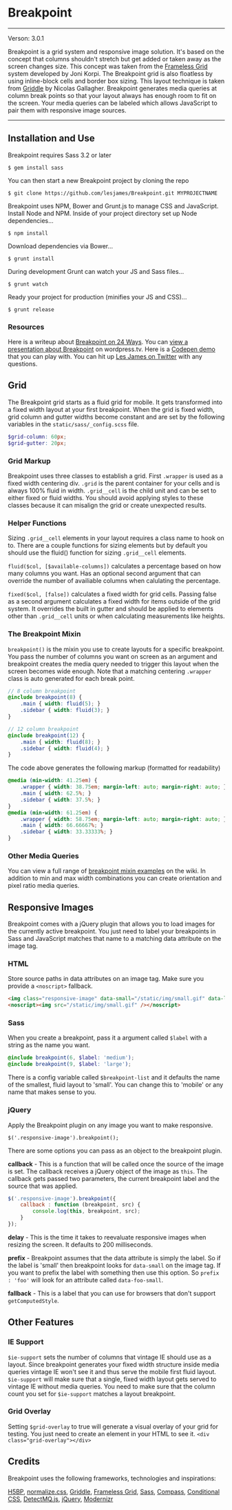 # Breakpoint

***

Verson: 3.0.1

Breakpoint is a grid system and responsive image solution. It's based on the concept that columns shouldn't
stretch but get added or taken away as the screen changes size. This concept
was taken from the [Frameless Grid](http://framelessgrid.com/) system developed by Joni Korpi.
The Breakpoint grid is also floatless by using inline-block cells and border box sizing. This
layout technique is taken from [Griddle](https://github.com/necolas/griddle) by Nicolas Gallagher.
Breakpoint generates media queries at column break points so that your layout always has enough
room to fit on the screen. Your media queries can be labeled which allows JavaScript to pair them
with responsive image sources.

***

## Installation and Use

Breakpoint requires Sass 3.2 or later

`$ gem install sass`

You can then start a new Breakpoint project by cloning the repo

`$ git clone https://github.com/lesjames/Breakpoint.git MYPROJECTNAME`

Breakpoint uses NPM, Bower and Grunt.js to manage CSS and JavaScript. Install Node and NPM. Inside of your project directory set up Node dependencies...

`$ npm install`

Download dependencies via Bower...

`$ grunt install`

During development Grunt can watch your JS and Sass files...

`$ grunt watch`

Ready your project for production (minifies your JS and CSS)...

`$ grunt release`

### Resources

Here is a writeup about [Breakpoint on 24 Ways](http://24ways.org/2012/redesigning-the-media-query/).
You can [view a presentation about Breakpoint](http://wordpress.tv/2012/12/18/les-james-responsive-design-with-the-breakpoint-framework/) on wordpress.tv.
Here is a [Codepen demo](http://codepen.io/lesjames/pen/ixjsc) that you can play with.
You can hit up [Les James on Twitter](https://twitter.com/lesjames) with any questions.

## Grid

The Breakpoint grid starts as a fluid grid for mobile. It gets transformed into a
fixed width layout at your first breakpoint. When the grid is fixed width, grid column and gutter widths
become constant and are set by the following variables in the `static/sass/_config.scss` file.

```scss
$grid-column: 60px;
$grid-gutter: 20px;
```

### Grid Markup

Breakpoint uses three classes to establish a grid. First `.wrapper` is used as
a fixed width centering div. `.grid` is the parent container for your cells and is always
100% fluid in width. `.grid__cell` is the child unit and can be set to either fixed or
fluid widths. You should avoid applying styles to these classes because it can misalign
the grid or create unexpected results.

### Helper Functions

Sizing `.grid__cell` elements in your layout requires a class name to hook on to.
There are a couple functions for sizing elements but by default you should use the fluid()
function for sizing `.grid__cell` elements.

`fluid($col, [$available-columns])` calculates a percentage based on how many columns you want. Has an optional
second argument that can override the number of availiable columns when calulating the
percentage.

`fixed($col, [false])` calculates a fixed width for grid cells. Passing false as a second argument
calculates a fixed width for items outside of the grid system. It overrides the built in gutter and should
be applied to elements other than `.grid__cell` units or when calculating measurements like heights.

### The Breakpoint Mixin

`breakpoint()` is the mixin you use to create layouts for a specific breakpoint. You pass
the number of columns you want on screen as an argument and breakpoint creates the media query needed
to trigger this layout when the screen becomes wide enough. Note that a matching centering `.wrapper` class is
auto generated for each break point.

```scss
// 8 column breakpoint
@include breakpoint(8) {
    .main { width: fluid(5); }
	.sidebar { width: fluid(3); }
}

// 12 column breakpoint
@include breakpoint(12) {
	.main { width: fluid(8); }
	.sidebar { width: fluid(4); }
}
```

The code above generates the following markup (formatted for readability)

```css
@media (min-width: 41.25em) {
    .wrapper { width: 38.75em; margin-left: auto; margin-right: auto; }
    .main { width: 62.5%; }
    .sidebar { width: 37.5%; }
}
@media (min-width: 61.25em) {
    .wrapper { width: 58.75em; margin-left: auto; margin-right: auto; }
    .main { width: 66.66667%; }
    .sidebar { width: 33.33333%; }
}
```

### Other Media Queries

You can view a full range of [breakpoint mixin examples](https://github.com/lesjames/Breakpoint/wiki/Breakpoint-Mixin-Test-Cases) on the wiki.
In addition to min and max width combinations you can create orientation and pixel ratio media queries.

## Responsive Images

Breakpoint comes with a jQuery plugin that allows you to load images for the currently
active breakpoint. You just need to label your breakpoints in Sass and JavaScript
matches that name to a matching data attribute on the image tag.

### HTML

Store source paths in data attributes on an image tag. Make sure you provide
a `<noscript>` fallback.

```html
<img class="responsive-image" data-small="/static/img/small.gif" data-large="/static/img/large.gif" />
<noscript><img src="/static/img/small.gif" /></noscript>
```

### Sass

When you create a breakpoint, pass it a argument called `$label` with a string as the name you want.

```scss
@include breakpoint(6, $label: 'medium');
@include breakpoint(9, $label: 'large');
```

There is a config variable called `$breakpoint-list` and it defaults the name of the smallest,
fluid layout to 'small'. You can change this to 'mobile' or any name that makes sense to you.

### jQuery

Apply the Breakpoint plugin on any image you want to make responsive.

`$('.responsive-image').breakpoint();`

There are some options you can pass as an object to the breakpoint plugin.

**callback** - This is a function that will be called once the source of the image is set. The callback
receives a jQuery object of the image as `this`. The callback gets passed two parameters,
the current breakpoint label and the source that was applied.

```javascript
$('.responsive-image').breakpoint({
    callback : function (breakpoint, src) {
        console.log(this, breakpoint, src);
    }
});
```

**delay** - This is the time it takes to reevaluate responsive images when resizing the screen. It
defaults to 200 milliseconds.

**prefix** - Breakpoint assumes that the data attribute is simply the label. So if the label is 'small' then
breakpoint looks for `data-small` on the image tag. If you want to prefix the label with something
then use this option.
So `prefix : 'foo'` will look for an attribute called `data-foo-small`.

**fallback** - This is a label that you can use for browsers that don't support `getComputedStyle`.

## Other Features

### IE Support

`$ie-support` sets the number of columns that vintage IE should use as a layout. Since
breakpoint generates your fixed width structure inside media queries vintage IE won't see
it and thus serve the mobile first fluid layout. `$ie-support` will make sure that a
single, fixed width layout gets served to vintage IE without media queries. You need to
make sure that the column count you set for `$ie-support` matches a layout breakpoint.

### Grid Overlay

Setting `$grid-overlay` to true will generate a visual overlay of your grid for testing.
You just need to create an element in your HTML to see it. `<div class="grid-overlay"></div>`

## Credits

Breakpoint uses the following frameworks, technologies and inspirations:

[H5BP](http://html5boilerplate.com/),
[normalize.css](http://necolas.github.com/normalize.css/),
[Griddle](https://github.com/necolas/griddle),
[Frameless Grid](http://framelessgrid.com/),
[Sass](http://sass-lang.com/),
[Compass](http://compass-style.org/),
[Conditional CSS](http://adactio.com/journal/5429/),
[DetectMQ.js](https://github.com/viljamis/detectMQ.js),
[jQuery](http://jquery.com/),
[Modernizr](http://modernizr.com/)
